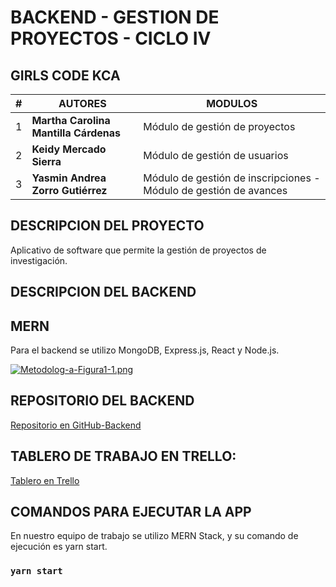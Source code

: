 # **BACKEND - GESTION DE PROYECTOS - CICLO IV**
## **GIRLS CODE KCA**

| **#**|**AUTORES** | **MODULOS** |
| ---|---| --- |
| 1 |**Martha Carolina Mantilla Cárdenas**  | Módulo de gestión de proyectos |
| 2 |**Keidy Mercado Sierra**  | Módulo de gestión de usuarios |
| 3 |**Yasmin Andrea Zorro Gutiérrez**  | Módulo de gestión de inscripciones - Módulo de gestión de avances |

## **DESCRIPCION DEL PROYECTO**
Aplicativo de software que permite la gestión de proyectos de investigación. 

## **DESCRIPCION DEL BACKEND**
## MERN
Para el backend se utilizo MongoDB, Express.js, React y Node.js.

[![Metodolog-a-Figura1-1.png](https://i.postimg.cc/SsVnNnsm/Metodolog-a-Figura1-1.png)](https://postimg.cc/k66JTXKH)

## **REPOSITORIO DEL BACKEND**
[Repositorio en GitHub-Backend](https://github.com/GirlsCodeKCA/back_project_girlscodekca)

## TABLERO DE TRABAJO EN TRELLO:
[Tablero en Trello](https://trello.com/b/E8PLlLxf/website-to-manage-research-projects)

## **COMANDOS PARA EJECUTAR LA APP**
En nuestro equipo de trabajo se utilizo MERN Stack, y su comando de ejecución es yarn start.

### `yarn start`

